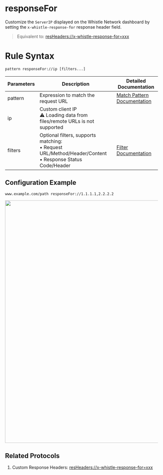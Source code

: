 # responseFor
Customize the `ServerIP` displayed on the Whistle Network dashboard by setting the `x-whistle-response-for` response header field.
> Equivalent to: [resHeaders://x-whistle-response-for=xxx](./resHeaders)

# Rule Syntax
``` txt
pattern responseFor://ip [filters...]
```
| Parameters | Description | Detailed Documentation |
| ------- | ------------------------------------------------------------ | ------------------------- |
| pattern | Expression to match the request URL | [Match Pattern Documentation](./pattern) |
| ip | Custom client IP<br/>⚠️ Loading data from files/remote URLs is not supported | |
| filters | Optional filters, supports matching:<br/>• Request URL/Method/Header/Content<br/>• Response Status Code/Header | [Filter Documentation](./filters) |

## Configuration Example
``` txt
www.example.com/path responseFor://1.1.1.1,2.2.2.2
```
<img src="/img/response-for.png" width="800" />

## Related Protocols
1. Custom Response Headers: [resHeaders://x-whistle-response-for=xxx](./resHeaders)
